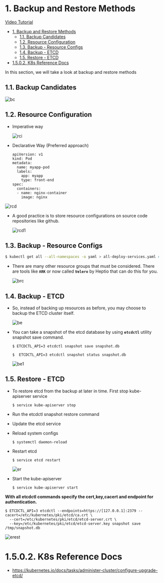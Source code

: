# 1. Backup and Restore Methods
[Video Tutorial](https://kodekloud.com/topic/backup-and-restore-methods/)

- [1. Backup and Restore Methods](#1-backup-and-restore-methods)
  - [1.1. Backup Candidates](#11-backup-candidates)
  - [1.2. Resource Configuration](#12-resource-configuration)
  - [1.3. Backup - Resource Configs](#13-backup---resource-configs)
  - [1.4. Backup - ETCD](#14-backup---etcd)
  - [1.5. Restore - ETCD](#15-restore---etcd)
- [1.5.0.2. K8s Reference Docs](#1502-k8s-reference-docs)


In this section, we will take a look at backup and restore methods

## 1.1. Backup Candidates
 
 ![bc](../../images/bc.PNG)
 
## 1.2. Resource Configuration
- Imperative way
  
  ![rci](../../images/rci.PNG)

- Declarative Way (Preferred approach)
  ```
  apiVersion: v1
  kind: Pod
  metadata:
    name: myapp-pod
    labels:
      app: myapp
      type: front-end
  spec:
    containers:
    - name: nginx-container
      image: nginx
  ```
 ![rcd](../../images/rcd.PNG)
 
- A good practice is to store resource configurations on source code repositories like github.

  ![rcd1](../../images/rcd1.PNG)

## 1.3. Backup - Resource Configs

  ```bash
  $ kubectl get all --all-namespaces -o yaml > all-deploy-services.yaml # (only for few resource groups)
  ```

- There are many other resource groups that must be considered. There are tools like **`ARK`** or now called **`Velero`** by Heptio that can do this for you.

  ![brc](../../images/brc.PNG)
  
## 1.4. Backup - ETCD
- So, instead of backing up resources as before, you may choose to backup the ETCD cluster itself. 
  
  ![be](../../images/be.PNG)
  
- You can take a snapshot of the etcd database by using **`etcdctl`** utility snapshot save command.
  ```
  $ ETCDCTL_API=3 etcdctl snapshot save snapshot.db
  ```
  ```
  $  ETCDCTL_API=3 etcdctl snapshot status snapshot.db
  ```
  ![be1](../../images/be1.PNG)
  
## 1.5. Restore - ETCD
- To restore etcd from the backup at later in time. First stop kube-apiserver service
  ```
  $ service kube-apiserver stop
  ```
- Run the etcdctl snapshot restore command
- Update the etcd service
- Reload system configs
  ```
  $ systemctl daemon-reload
  ```
- Restart etcd
  ```
  $ service etcd restart
  ```
  
  ![er](../../images/er.PNG)
  
- Start the kube-apiserver
  ```
  $ service kube-apiserver start
  ```

**With all etcdctl commands specify the cert,key,cacert and endpoint for authentication.**

```
$ ETCDCTL_API=3 etcdctl --endpoints=https://[127.0.0.1]:2379 --cacert=/etc/kubernetes/pki/etcd/ca.crt \
  --cert=/etc/kubernetes/pki/etcd/etcd-server.crt \
  --key=/etc/kubernetes/pki/etcd/etcd-server.key snapshot save /tmp/snapshot.db
```

  ![erest](../../images/erest.PNG)
  
# 1.5.0.2. K8s Reference Docs
- https://kubernetes.io/docs/tasks/administer-cluster/configure-upgrade-etcd/


 
